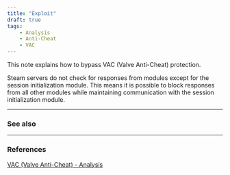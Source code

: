 ```yaml
---
title: "Exploit"
draft: true
tags:
    - Analysis
    - Anti-Cheat
    - VAC
---
```


This note explains how to bypass VAC (Valve Anti-Cheat) protection.

Steam servers do not check for responses from modules except for the session initialization module. This means it is possible to block responses from all other modules while maintaining communication with the session initialization module.

---
### See also

---
### References
[VAC (Valve Anti-Cheat) - Analysis](analysis)
